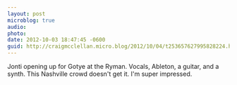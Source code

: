 ```yaml
---
layout: post
microblog: true
audio: 
photo: 
date: 2012-10-03 18:47:45 -0600
guid: http://craigmcclellan.micro.blog/2012/10/04/t253657627995828224.html
---
```

Jonti opening up for Gotye at the Ryman. Vocals, Ableton, a guitar, and  a synth. This Nashville crowd doesn't get it. I'm super impressed.
